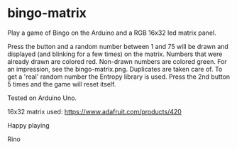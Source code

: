 # bingo-matrix

Play a game of Bingo on the Arduino and a RGB 16x32 led matrix panel.

Press the button and a random number between 1 and 75 will be drawn and displayed 
(and blinking for a few times) on the matrix. Numbers that were already drawn are colored red.
Non-drawn numbers are colored green. For an impression, see the bingo-matrix.png.
Duplicates are taken care of. To get a 'real' random number the Entropy library is used.
Press the 2nd button 5 times and the game will reset itself.

Tested on Arduino Uno.

16x32 matrix used: https://www.adafruit.com/products/420

Happy playing

Rino

